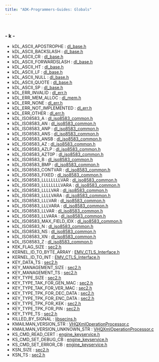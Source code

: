 ```yaml
---
title: "ADK-Programmers-Guides: Globals"
---
```


 

### - k -

- kDL_ASCII_APOSTROPHE : <a href="dl__base_8h.md#aa97126d7b1a9dd7baba1b543a045a8a7">dl_base.h</a>
- kDL_ASCII_BACKSLASH : <a href="dl__base_8h.md#a0bbdfedff83d9a128e3aae158508ec67">dl_base.h</a>
- kDL_ASCII_CR : <a href="dl__base_8h.md#ae2cc5e0274ba8d38efd250f3b65e2a7a">dl_base.h</a>
- kDL_ASCII_FORWARDSLASH : <a href="dl__base_8h.md#ae38b5cd4add86a43c1c8064deeececd6">dl_base.h</a>
- kDL_ASCII_HT : <a href="dl__base_8h.md#a5917ab482a0952f286f1f8d8e23b3b95">dl_base.h</a>
- kDL_ASCII_LF : <a href="dl__base_8h.md#aab45cc79ab6aa47185f9ea37464d0ad7">dl_base.h</a>
- kDL_ASCII_NULL : <a href="dl__base_8h.md#a0adbd29d2ddb26d74f6db3af3593a0c8">dl_base.h</a>
- kDL_ASCII_QUOTE : <a href="dl__base_8h.md#a22fd8cecae281bd142f237d68cfaa61c">dl_base.h</a>
- kDL_ASCII_SP : <a href="dl__base_8h.md#af1e6cf69a2d7307727f9bbd5061e125e">dl_base.h</a>
- kDL_ERR_INVALID : <a href="dl__err_8h.md#a16f81f946e609f94803ced1d6ed50d7b">dl_err.h</a>
- kDL_ERR_MEM_ALLOC : <a href="dl__mem_8h.md#ae4cd069b11886e438e65b1831cc0fcec">dl_mem.h</a>
- kDL_ERR_NONE : <a href="dl__err_8h.md#ac72c77f87bcc40738181f85c6b8f8cbc">dl_err.h</a>
- kDL_ERR_NOT_IMPLEMENTED : <a href="dl__err_8h.md#a1d1e45c68d5a458ae86a7e348a3dd806">dl_err.h</a>
- kDL_ERR_OTHER : <a href="dl__err_8h.md#aad9602d63656a15775a7feb0a5e67ef0">dl_err.h</a>
- kDL_ISO8583_A : <a href="dl__iso8583__common_8h.md#af499c63ee33ae41e0d0e03a8a1450155">dl_iso8583_common.h</a>
- kDL_ISO8583_AN : <a href="dl__iso8583__common_8h.md#af4b82e16f71bf7cfd21b16e60c4bc0b1">dl_iso8583_common.h</a>
- kDL_ISO8583_ANP : <a href="dl__iso8583__common_8h.md#a072d79d339c110c0fa8679bd18ab9ae1">dl_iso8583_common.h</a>
- kDL_ISO8583_ANS : <a href="dl__iso8583__common_8h.md#a8c9e0c3d00293239e40d48de841411a4">dl_iso8583_common.h</a>
- kDL_ISO8583_ANSB : <a href="dl__iso8583__common_8h.md#a0d2816f934ad276aa21092a58b4c287d">dl_iso8583_common.h</a>
- kDL_ISO8583_AZ : <a href="dl__iso8583__common_8h.md#a409af714a3912e2740f9911ada657fe5">dl_iso8583_common.h</a>
- kDL_ISO8583_AZLP : <a href="dl__iso8583__common_8h.md#a3b07c3e71bb3b67e2e1c08ac4363afe9">dl_iso8583_common.h</a>
- kDL_ISO8583_AZT0P : <a href="dl__iso8583__common_8h.md#a43cec1ce722f4e5c5466796457021707">dl_iso8583_common.h</a>
- kDL_ISO8583_B : <a href="dl__iso8583__common_8h.md#a894e2bfc6a3d73688547d2347a69bad5">dl_iso8583_common.h</a>
- kDL_ISO8583_BMP : <a href="dl__iso8583__common_8h.md#a07f5daa2faa6ddb7a16c95c940712dff">dl_iso8583_common.h</a>
- kDL_ISO8583_CONTVAR : <a href="dl__iso8583__common_8h.md#a75f5a3eb4b5c6ea23116b425523ce3e3">dl_iso8583_common.h</a>
- kDL_ISO8583_FIXED : <a href="dl__iso8583__common_8h.md#af3f872009b7b837ce2d566419adde4b2">dl_iso8583_common.h</a>
- kDL_ISO8583_LLLLLLLLVAR : <a href="dl__iso8583__common_8h.md#aa6459b042e0e276e12bf08b171a40733">dl_iso8583_common.h</a>
- kDL_ISO8583_LLLLLLLLVARA : <a href="dl__iso8583__common_8h.md#abd7cc3b87f8c2df0cf64a519e6d04daa">dl_iso8583_common.h</a>
- kDL_ISO8583_LLLLVAR : <a href="dl__iso8583__common_8h.md#a96a487df73d683ce34b9305b5fee5c34">dl_iso8583_common.h</a>
- kDL_ISO8583_LLLLVARA : <a href="dl__iso8583__common_8h.md#aee17fe43cb8a85fe7c3dc860e91e3552">dl_iso8583_common.h</a>
- kDL_ISO8583_LLLVAR : <a href="dl__iso8583__common_8h.md#ac82e73e181ba77fa4e1fd6b004623d91">dl_iso8583_common.h</a>
- kDL_ISO8583_LLLVARA : <a href="dl__iso8583__common_8h.md#a596a2492672f4651c716f8a03e605526">dl_iso8583_common.h</a>
- kDL_ISO8583_LLVAR : <a href="dl__iso8583__common_8h.md#a54fb98b6f010a8d6d6f7106961c944bb">dl_iso8583_common.h</a>
- kDL_ISO8583_LLVARA : <a href="dl__iso8583__common_8h.md#afc941d9dd70f38f19be099cef297dfef">dl_iso8583_common.h</a>
- kDL_ISO8583_MAX_FIELD_IDX : <a href="dl__iso8583__common_8h.md#a9b803eb08fa69f9fba84745367f8a0b9">dl_iso8583_common.h</a>
- kDL_ISO8583_N : <a href="dl__iso8583__common_8h.md#a8f51e51e8df26a015523ff6992e126ca">dl_iso8583_common.h</a>
- kDL_ISO8583_NS : <a href="dl__iso8583__common_8h.md#a923bbc24bafcaf84b9c3cdce8e80f6a4">dl_iso8583_common.h</a>
- kDL_ISO8583_XN : <a href="dl__iso8583__common_8h.md#aa8005bd784c4200d9171a07b18c1b12c">dl_iso8583_common.h</a>
- kDL_ISO8583_Z : <a href="dl__iso8583__common_8h.md#aa9afd2968035d11fd66f74ed87aa6229">dl_iso8583_common.h</a>
- KEK_FLAG_SIZE : <a href="sec2_8h.md#ac83f6492e9bee3052c8041bb847837a3">sec2.h</a>
- KERNEL_ID_TO_BYTE_ARRAY : <a href="_e_m_v___c_t_l_s___interface_8h.md#a276fe3f090c8e09414086937b11a03b6">EMV_CTLS_Interface.h</a>
- KERNEL_ID_TO_INT : <a href="_e_m_v___c_t_l_s___interface_8h.md#ad50404003b20c7507e7650645dcc7a7d">EMV_CTLS_Interface.h</a>
- KEY_DATA_TS : <a href="sec2_8h.md#abfb88ece471738fbd486f11f37b4b05f">sec2.h</a>
- KEY_MANAGEMENT_SIZE : <a href="sec2_8h.md#af02a2605189bb69a09870f5daf092331">sec2.h</a>
- KEY_MANAGEMENT_TS : <a href="sec2_8h.md#a85f8e3ff13a58df6c15d381f974a4cd1">sec2.h</a>
- KEY_TYPE_SIZE : <a href="sec2_8h.md#a20c108503e7888506afb411b702f5b3c">sec2.h</a>
- KEY_TYPE_TAK_FOR_GEN_MAC : <a href="sec2_8h.md#a6d4d7f005b2871c18569bba76836f233">sec2.h</a>
- KEY_TYPE_TAK_FOR_VER_MAC : <a href="sec2_8h.md#a33a5318b63ee38fb8f6d4e25f2845a05">sec2.h</a>
- KEY_TYPE_TPK_FOR_DEC_DATA : <a href="sec2_8h.md#a3ccd3024447221b65a98e72905edb613">sec2.h</a>
- KEY_TYPE_TPK_FOR_ENC_DATA : <a href="sec2_8h.md#a2b768ebb9dbccc709cfb5fe0c24cac9d">sec2.h</a>
- KEY_TYPE_TPK_FOR_KEK : <a href="sec2_8h.md#a20ec969182bfbb30970efa7a1f2a0bca">sec2.h</a>
- KEY_TYPE_TPK_FOR_PIN : <a href="sec2_8h.md#a478411dacd6804a158809097d824f2df">sec2.h</a>
- KEY_TYPE_TS : <a href="sec2_8h.md#a6d8ec5be108b104ec9e0aaaf69926864">sec2.h</a>
- KILLED_BY_SIGNAL : <a href="libsecins_8h.md#a546a506e25c557a955d7c8e63a85f6de">libsecins.h</a>
- KMAILMAN_VERSION_STR : <a href="_v_h_q_xml_operation_processor_8c.md#a11ee4924e655431af75d0d132b0b0116">VHQXmlOperationProcessor.c</a>
- KMAILMAN_VERSION_UNKNOWN_STR : <a href="_v_h_q_xml_operation_processor_8c.md#a33e7b88f98019ab20a15c0c79e09385d">VHQXmlOperationProcessor.c</a>
- KS_CMD_READ_CERT : <a href="engine__keyservice_8h.md#a80a221065e023789a8866527b148810c">engine_keyservice.h</a>
- KS_CMD_SET_DEBUG_CB : <a href="engine__keyservice_8h.md#a2968c2cff33a9788809e328fb5c6294c">engine_keyservice.h</a>
- KS_CMD_SET_ERROR_CB : <a href="engine__keyservice_8h.md#aaaa9216415bce126aae64a64e1be6efa">engine_keyservice.h</a>
- KSN_SIZE : <a href="sec2_8h.md#a39c92888160f6810dc7fed5fea7417f4">sec2.h</a>
- KSN_TS : <a href="sec2_8h.md#a5a9de4a6250281f24a1cc30f780a979d">sec2.h</a>
